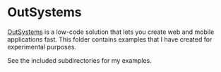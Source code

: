 # OutSystems

[OutSystems](https://www.outsystems.com/) is a low-code solution that lets you create web and mobile applications fast.
This folder contains examples that I have created for experimental purposes.

See the included subdirectories for my examples.